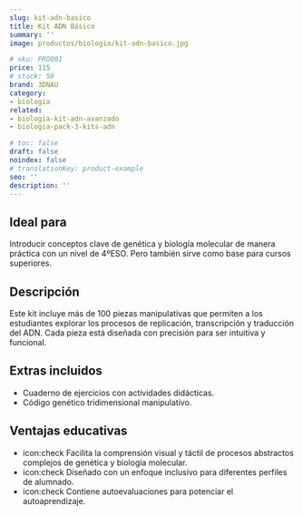 ```yaml
---
slug: kit-adn-basico
title: Kit ADN Básico
summary: ''
image: productos/biologia/kit-adn-basico.jpg

# sku: PRO001
price: 115
# stock: 50
brand: 3DNAU
category:
- biologia
related:
- biologia-kit-adn-avanzado
- biologia-pack-3-kits-adn

# toc: false
draft: false
noindex: false
# translationKey: product-example
seo: ''
description: ''
---
```

## Ideal para

Introducir conceptos clave de genética y biología molecular de manera práctica con un nivel de 4ºESO. Pero también sirve como base para cursos superiores.

## Descripción

Este kit incluye más de 100 piezas manipulativas que permiten a los estudiantes explorar los procesos de replicación, transcripción y traducción del ADN. Cada pieza está diseñada con precisión para ser intuitiva y funcional.

## Extras incluidos

- Cuaderno de ejercicios con actividades didácticas.
- Código genético tridimensional manipulativo.

## Ventajas educativas

- icon:check Facilita la comprensión visual y táctil de procesos abstractos complejos de genética y biología molecular.
- icon:check Diseñado con un enfoque inclusivo para diferentes perfiles de alumnado.
- icon:check Contiene autoevaluaciones para potenciar el autoaprendizaje.